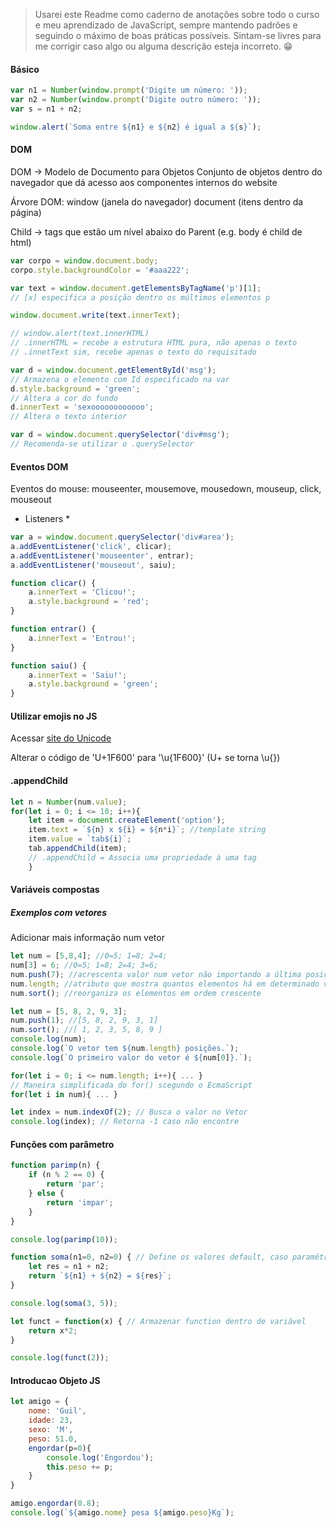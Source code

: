 > Usarei este Readme como caderno de anotações sobre todo o curso e meu aprendizado de JavaScript, sempre mantendo padrões e seguindo o máximo de boas práticas possíveis. Sintam-se livres para me corrigir caso algo ou alguma descrição esteja incorreto. :grin:

#### Básico

```javascript
var n1 = Number(window.prompt('Digite um número: '));
var n2 = Number(window.prompt('Digite outro número: '));
var s = n1 + n2;

window.alert(`Soma entre ${n1} e ${n2} é igual a ${s}`);
```

#### DOM

DOM -> Modelo de Documento para Objetos
Conjunto de objetos dentro do navegador que dá acesso aos componentes internos do website

Árvore DOM:
window (janela do navegador)
document (itens dentro da página)

Child -> tags que estão um nível abaixo do Parent (e.g. body é child de html)


```javascript
var corpo = window.document.body;
corpo.style.backgroundColor = '#aaa222';

var text = window.document.getElementsByTagName('p')[1];
// [x] especifica a posição dentro os múltimos elementos p

window.document.write(text.innerText);

// window.alert(text.innerHTML)
// .innerHTML = recebe a estrutura HTML pura, não apenas o texto
// .innetText sim, recebe apenas o texto do requisitado

var d = window.document.getElementById('msg');
// Armazena o elemento com Id especificado na var
d.style.background = 'green'; 
// Altera a cor do fundo
d.innerText = 'sexoooooooooooo';
// Altera o texto interior

var d = window.document.querySelector('div#msg');
// Recomenda-se utilizar o .querySelector
```

#### Eventos DOM

Eventos do mouse: mouseenter, mousemove, mousedown, mouseup, click, mouseout

* Listeners *

```javascript
var a = window.document.querySelector('div#area');
a.addEventListener('click', clicar);
a.addEventListener('mouseenter', entrar);
a.addEventListener('mouseout', saiu);

function clicar() {
    a.innerText = 'Clicou!';
    a.style.background = 'red';
}

function entrar() {
    a.innerText = 'Entrou!';
}

function saiu() {
    a.innerText = 'Saiu!';
    a.style.background = 'green';
}
```

#### Utilizar emojis no JS

Acessar [site do Unicode](https://unicode.org/emoji/charts/full-emoji-list.html)

Alterar o código de 'U+1F600' para '\u{1F600}'
(U+ se torna \u{})

#### .appendChild

```javascript
let n = Number(num.value);
for(let i = 0; i <= 10; i++){
    let item = document.createElement('option');
    item.text = `${n} x ${i} = ${n*i}`; //template string
    item.value = `tab${i}`;
    tab.appendChild(item);
    // .appendChild = Associa uma propriedade à uma tag
    }
```

#### Variáveis compostas

##### Exemplos com vetores

Adicionar mais informação num vetor
```javascript
let num = [5,8,4]; //0=5; 1=8; 2=4;
num[3] = 6; //0=5; 1=8; 2=4; 3=6;
num.push(7); //acrescenta valor num vetor não importando a última posição
num.length; //atributo que mostra quantos elementos há em determinado vetor
num.sort(); //reorganiza os elementos em ordem crescente
```

```javascript
let num = [5, 8, 2, 9, 3];
num.push(1); //[5, 8, 2, 9, 3, 1]
num.sort(); //[ 1, 2, 3, 5, 8, 9 ]
console.log(num);
console.log(`O vetor tem ${num.length} posições.`);
console.log(`O primeiro valor do vetor é ${num[0]}.`);
```

```javascript
for(let i = 0; i <= num.length; i++){ ... }
// Maneira simplificada do for() scegundo o EcmaScript
for(let i in num){ ... }
```

```javascript
let index = num.indexOf(2); // Busca o valor no Vetor
console.log(index); // Retorna -1 caso não encontre
```

#### Funções com parâmetro

```javascript
function parimp(n) {
    if (n % 2 == 0) {
        return 'par';
    } else {
        return 'impar';
    }
}

console.log(parimp(10));
```

```javascript
function soma(n1=0, n2=0) { // Define os valores default, caso paramêtro não seja passado
    let res = n1 + n2;
    return `${n1} + ${n2} = ${res}`;
}

console.log(soma(3, 5));
```

```javascript
let funct = function(x) { // Armazenar function dentro de variável
    return x*2;
}

console.log(funct(2));
```


#### Introducao Objeto JS

```javascript
let amigo = {
    nome: 'Guil',
    idade: 23,
    sexo: 'M',
    peso: 51.0,
    engordar(p=0){
        console.log('Engordou');
        this.peso += p;
    }
}

amigo.engordar(0.8);
console.log(`${amigo.nome} pesa ${amigo.peso}Kg`);
```